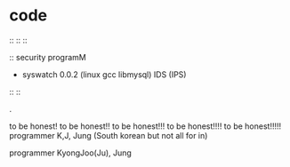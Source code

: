 # code
::
::
::

:: security programM
- syswatch 0.0.2 (linux gcc libmysql) IDS (IPS)

::
::

.

to be honest!
to be honest!!
to be honest!!!
to be honest!!!!
to be honest!!!!!
programmer K,J, Jung (South korean but not all for in)

programmer KyongJoo(Ju), Jung
